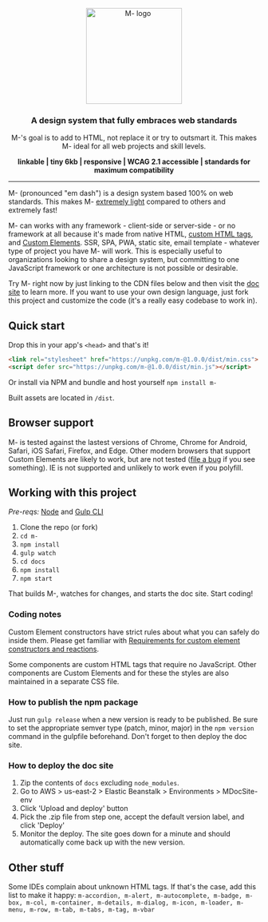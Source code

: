<p align="center">
  <a href="http://m-docs.org">
    <img src="http://m-docs.org/favicon-192.png" alt="M- logo" width="192">
  </a>
</p>
<h3 align="center">A design system that fully embraces web standards</h3>
<p align="center">M-'s goal is to add to HTML, not replace it or try to outsmart it.
This makes M- ideal for all web projects and skill levels.</p>
<p align="center"><strong>linkable | tiny 6kb | responsive | WCAG 2.1 accessible | standards for maximum compatibility</strong></p>
<hr>

M- (pronounced "em dash") is a design system based 100% on web standards. This makes M- [extremely light](http://m-docs.org/#performance) compared to others and extremely fast!

M- can works with any framework - client-side or server-side - or no framework at all because it's made from native HTML, [custom HTML tags](https://dev.to/jfbrennan/custom-html-tags-4788), and [Custom Elements](https://developer.mozilla.org/en-US/docs/Web/API/Window/customElements). SSR, SPA, PWA, static site, email template - whatever type of project you have M- will work. This is especially useful to organizations looking to share a design system, but committing to one JavaScript framework or one architecture is not possible or desirable.

Try M- right now by just linking to the CDN files below and then visit the [doc site](https://m-docs.org) to learn more. If you want to use your own design language, just fork this project and customize the code (it's a really easy codebase to work in).

## Quick start
Drop this in your app's `<head>` and that's it!
```html
<link rel="stylesheet" href="https://unpkg.com/m-@1.0.0/dist/min.css">
<script defer src="https://unpkg.com/m-@1.0.0/dist/min.js"></script>
```
Or install via NPM and bundle and host yourself
`npm install m-`

Built assets are located in `/dist`.

## Browser support
M- is tested against the lastest versions of Chrome, Chrome for Android, Safari, iOS Safari, Firefox, and Edge. Other modern browsers that support Custom Elements are likely to work, but are not tested (<a href="https://github.com/jfbrennan/m-/issues" target="_blank" rel="noopener">file
    a bug</a> if you see something). IE is not supported and unlikely to work even if you polyfill.

## Working with this project
_Pre-reqs:_ [Node](https://nodejs.org) and [Gulp CLI](https://gulpjs.com/docs/en/getting-started/quick-start)

1. Clone the repo (or fork)
1. `cd m-`
1. `npm install`
1. `gulp watch`
1. `cd docs`
1. `npm install`
1. `npm start`

That builds M-, watches for changes, and starts the doc site. Start coding!

### Coding notes
Custom Element constructors have strict rules about what you can safely do inside them. Please get familiar with [Requirements for custom element constructors and reactions](https://html.spec.whatwg.org/multipage/custom-elements.html#custom-element-conformance).

Some components are custom HTML tags that require no JavaScript. Other components are Custom Elements and for these the styles are also maintained in a separate CSS file.

### How to publish the npm package
Just run `gulp release` when a new version is ready to be published. Be sure to set the appropriate semver type (patch, minor, major) in the `npm version` command in the gulpfile beforehand. Don't forget to then deploy the doc site.

### How to deploy the doc site
1. Zip the contents of `docs` excluding `node_modules`.
1. Go to AWS > us-east-2 > Elastic Beanstalk > Environments > MDocSite-env
1. Click 'Upload and deploy' button
1. Pick the .zip file from step one, accept the default version label, and click 'Deploy'
1. Monitor the deploy. The site goes down for a minute and should automatically come back up with the new version.
 
## Other stuff
Some IDEs complain about unknown HTML tags. If that's the case, add this list to make it happy:
`m-accordion, m-alert, m-autocomplete, m-badge, m-box, m-col, m-container, m-details, m-dialog, m-icon, m-loader, m-menu, m-row, m-tab, m-tabs, m-tag, m-vbar`
